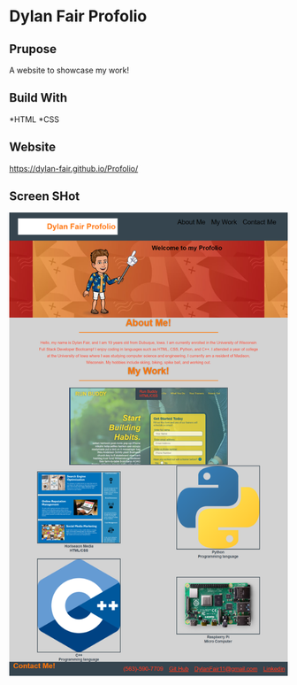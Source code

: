 # Dylan Fair Profolio

## Prupose
A website to showcase my work!

## Build With
*HTML
*CSS

## Website
https://dylan-fair.github.io/Profolio/

## Screen SHot
![alt text](./assets/css/images/page-screenshot.png)
